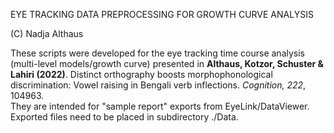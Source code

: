 EYE TRACKING DATA PREPROCESSING FOR GROWTH CURVE ANALYSIS 

(C) Nadja Althaus

These scripts were developed for the eye tracking time course analysis (multi-level models/growth curve)
presented in **Althaus, Kotzor, Schuster & Lahiri (2022)**. Distinct orthography boosts morphophonological discrimination: 
Vowel raising in Bengali verb inflections. *Cognition, 222*, 104963.  
They are intended for "sample report" exports from EyeLink/DataViewer.  Exported files need to be placed in subdirectory ./Data.
